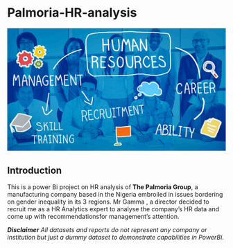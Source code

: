 # Palmoria-HR-analysis

![](palmora_intro.jpg)

##  Introduction
This is a power Bi project on HR analysis of **The Palmoria Group**, a manufacturing company based in the Nigeria
embroiled in issues bordering on gender inequality in its 3 regions.
Mr Gamma , a director decided to recruit me as a HR Analytics expert to
analyse the company’s HR data and come up with recommendationsfor management’s attention.

**_Disclaimer_** _All datasets and reports do not represent any company or institution but just a dummy dataset
to demonstrate capabilities in PowerBi_.


